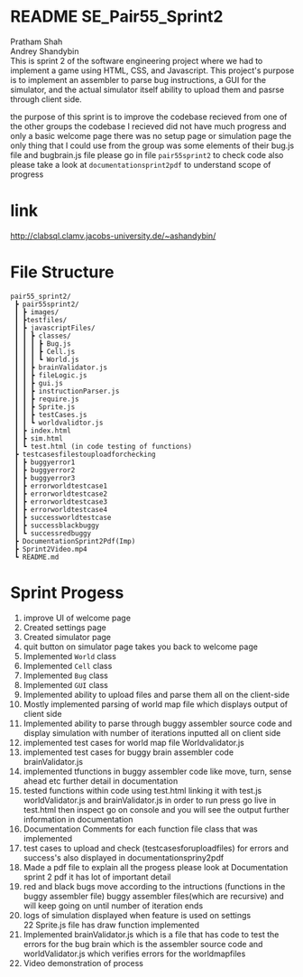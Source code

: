 # README SE_Pair55_Sprint2
Pratham Shah<br>
Andrey Shandybin<br>
This is sprint 2 of the software engineering project where we had to implement a game using HTML, CSS, and Javascript. This project's purpose is to implement an assembler to parse bug instructions, a GUI for the simulator, and the actual simulator itself ability to upload them and pasrse through client side.

the purpose of this sprint is to improve the codebase recieved from one of the other groups the codebase I recieved did not have much progress and only a basic welcome page there was no setup page or simulation page the only thing that I could use from the group was some elements of their bug.js file and bugbrain.js file please go in file `pair55sprint2` to check code also please take a look at  `documentationsprint2pdf` to understand scope of progress

# link
http://clabsql.clamv.jacobs-university.de/~ashandybin/

# File Structure
```
pair55_sprint2/
 ┣ pair55sprint2/
 ┃ ┣ images/
 ┃ ┣testfiles/
 ┃ ┣ javascriptFiles/
 ┃ ┃ ┣ classes/
 ┃ ┃ ┃ ┣ Bug.js
 ┃ ┃ ┃ ┣ Cell.js
 ┃ ┃ ┃ ┗ World.js
 ┃ ┃ ┣ brainValidator.js
 ┃ ┃ ┣ fileLogic.js
 ┃ ┃ ┣ gui.js
 ┃ ┃ ┣ instructionParser.js
 ┃ ┃ ┣ require.js
 ┃ ┃ ┣ Sprite.js
 ┃ ┃ ┣ testCases.js
 ┃ ┃ ┗ worldvalidtor.js
 ┃ ┣ index.html
 ┃ ┣ sim.html
 ┃ ┗ test.html (in code testing of functions)
 ┣ testcasesfilestouploadforchecking
 ┃ ┣ buggyerror1
 ┃ ┣ buggyerror2
 ┃ ┣ buggyerror3
 ┃ ┣ errorworldtestcase1
 ┃ ┣ errorworldtestcase2
 ┃ ┣ errorworldtestcase3
 ┃ ┣ errorworldtestcase4
 ┃ ┣ successworldtestcase
 ┃ ┣ successblackbuggy
 ┃ ┗ successredbuggy
 ┣ DocumentationSprint2Pdf(Imp)
 ┣ Sprint2Video.mp4
 ┗ README.md
```

# Sprint Progess

1. improve UI of welcome page <br>
2. Created settings page <br>
3. Created simulator page <br>
4. quit button on simulator page takes you back to welcome page <br>
5. Implemented `World` class <br>
6. Implemented `Cell` class <br>
7. Implemented `Bug` class <br>
8. Implemented `GUI` class <br>
9. Implemented ability to upload files and parse them all on the client-side <br>
10. Mostly implemented parsing of world map file which displays output of client side<br>
11. Implemented ability to parse through buggy assembler source code and display simulation with number of iterations inputted all on client side<br>
12. implemented test cases for world map file Worldvalidator.js<br>
13. implemented test cases for buggy brain assembler code brainValidator.js<br>
14. implemented tfunctions in buggy assembler code like move, turn, sense ahead etc further detail in documentation<br>
15. tested functions within code using test.html linking it with test.js worldValidator.js and brainValidator.js in order to run press go live in test.html then inspect go on console and you will see the output further information in documentation<br>
16. Documentation Comments for each function file class that was implemented <br>
17. test cases to upload and check (testcasesforuploadfiles) for errors and success's also displayed in documentationspriny2pdf<br>
18. Made a pdf file to explain all the progess please look at Documentation sprint 2 pdf it has lot of important detail<br>
19. red and black bugs move according to the intructions (functions in the buggy assembler file) buggy assembler files(which are recursive) and will keep going on until number of iteration ends<br>
20. logs of simulation displayed when feature is used on settings <br>
22 Sprite.js file has draw function implemented <br>
23. Implemented brainValidator.js which is a file that has code to test the errors for the bug brain which is the assembler source code and worldValidator.js which verifies errors for the worldmapfiles <br>
24. Video demonstration of process <br>
